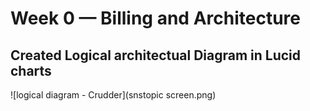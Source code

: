 # Week 0 — Billing and Architecture

## Created Logical architectual Diagram in Lucid charts  

![logical diagram - Crudder](snstopic screen.png)
